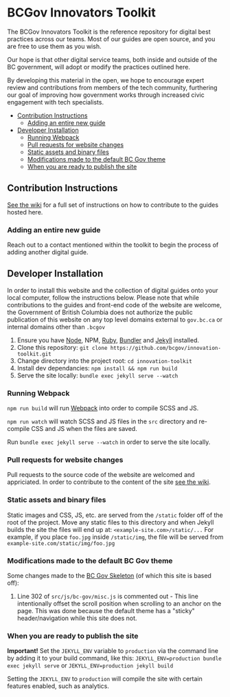 # BCGov Innovators Toolkit

The BCGov Innovators Toolkit is the reference repository for digital best practices across our teams. Most of our guides are open source, and you are free to use them as you wish.

Our hope is that other digital service teams, both inside and outside of the BC government, will adopt or modify the practices outlined here.

By developing this material in the open, we hope to encourage expert review and contributions from members of the tech community, furthering our goal of improving how government works through increased civic engagement with tech specialists.

<!-- TOC -->

- [Contribution Instructions](#contribution-instructions)
  - [Adding an entire new guide](#adding-an-entire-new-guide)
- [Developer Installation](#developer-installation)
  - [Running Webpack](#running-webpack)
  - [Pull requests for website changes](#pull-requests-for-website-changes)
  - [Static assets and binary files](#static-assets-and-binary-files)
  - [Modifications made to the default BC Gov theme](#modifications-made-to-the-default-bc-gov-theme)
  - [When you are ready to publish the site](#when-you-are-ready-to-publish-the-site)

<!-- /TOC -->

## Contribution Instructions

[See the wiki](https://github.com/bcgov/innovation-toolkit/wiki) for a full set of instructions on how to contribute to the guides hosted here.

### Adding an entire new guide

Reach out to a contact mentioned within the toolkit to begin the process of adding another digital guide.

## Developer Installation

In order to install this website and the collection of digital guides onto your local computer, follow the instructions below. Please note that while contributions to the guides and front-end code of the website are welcome, the Government of British Columbia does not authorize the public publication of this website on any top level domains external to `gov.bc.ca` or internal domains other than `.bcgov`

1. Ensure you have [Node](https://nodejs.org/en/), NPM, [Ruby](https://www.ruby-lang.org/en/documentation/installation/), [Bundler](http://bundler.io) and [Jekyll](https://jekyllrb.com/docs/installation/) installed.
1. Clone this repository: `git clone https://github.com/bcgov/innovation-toolkit.git`
1. Change directory into the project root: `cd innovation-toolkit`
1. Install dev dependancies: `npm install && npm run build`
1. Serve the site locally: `bundle exec jekyll serve --watch`

### Running Webpack

`npm run build` will run [Webpack](https://webpack.js.org) into order to compile SCSS and JS.

`npm run watch` will watch SCSS and JS files in the `src` directory and re-compile CSS and JS when the files are saved.

Run `bundle exec jekyll serve --watch` in order to serve the site locally.

### Pull requests for website changes

Pull requests to the source code of the website are welcomed and appriciated. In order to contribute to the content of the site [see the wiki](https://github.com/bcgov/innovation-toolkit/wiki).

### Static assets and binary files

Static images and CSS, JS, etc. are served from the `/static` folder off of the root of the project. Move any static files to this directory and when Jekyll builds the site the files will end up at: `<example-site.com>/static/...` For example, if you place `foo.jpg` inside `/static/img`, the file will be served from `example-site.com/static/img/foo.jpg`

### Modifications made to the default BC Gov theme

Some changes made to the [BC Gov Skeleton](https://github.com/bcgov/Gov-2.0-Bootstrap-Skeleton) (of which this site is based off):

1. Line 302 of `src/js/bc-gov/misc.js` is commented out - This line intentionally offset the scroll position when scrolling to an anchor on the page. This was done because the default theme has a "sticky" header/navigation while this site does not.

### When you are ready to publish the site

**Important!** Set the `JEKYLL_ENV` variable to `production` via the command line by adding it to your build command, like this: `JEKYLL_ENV=production bundle exec jekyll serve` or `JEKYLL_ENV=production jekyll build`

Setting the `JEKYLL_ENV` to `production` will compile the site with certain features enabled, such as analytics.
